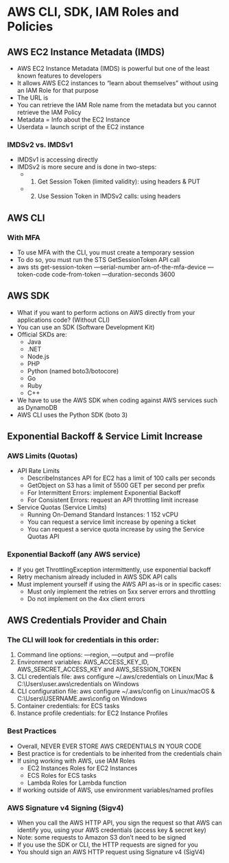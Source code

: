 # AWS CLI, SDK, IAM Roles and Policies

## AWS EC2 Instance Metadata (IMDS)

- AWS EC2 Instance Metadata (IMDS) is powerful but one of the least known features to developers
- It allows AWS EC2 instances to “learn about themselves” without using an IAM Role for that purpose
- The URL is
- You can retrieve the IAM Role name from the metadata but you cannot retrieve the IAM Policy
- Metadata = Info about the EC2 Instance
- Userdata = launch script of the EC2 instance

### IMDSv2 vs. IMDSv1

- IMDSv1 is accessing directly
- IMDSv2 is more secure and is done in two-steps:
  - 1. Get Session Token (limited validity): using headers & PUT
  - 2. Use Session Token in IMDSv2 calls: using headers

## AWS CLI

### With MFA

- To use MFA with the CLI, you must create a temporary session
- To do so, you must run the STS GetSessionToken API call
- aws sts get-session-token —serial-number arn-of-the-mfa-device —token-code code-from-token —duration-seconds 3600

## AWS SDK

- What if you want to perform actions on AWS directly from your applications code? (Without CLI)
- You can use an SDK (Software Development Kit)
- Official SKDs are:
  - Java
  - .NET
  - Node.js
  - PHP
  - Python (named boto3/botocore)
  - Go
  - Ruby
  - C++
- We have to use the AWS SDK when coding against AWS services such as DynamoDB
- AWS CLI uses the Python SDK (boto 3)

## Exponential Backoff & Service Limit Increase

### AWS Limits (Quotas)

- API Rate Limits
  - DescribeInstances API for EC2 has a limit of 100 calls per seconds
  - GetObject on S3 has a limit of 5500 GET per second per prefix
  - For Intermittent Errors: implement Exponential Backoff
  - For Consistent Errors: request an API throttling limit increase
- Service Quotas (Service Limits)
  - Running On-Demand Standard Instances: 1 152 vCPU
  - You can request a service limit increase by opening a ticket
  - You can request a service quota increase by using the Service Quotas API

### Exponential Backoff (any AWS service)

- If you get ThrottlingException intermittently, use exponential backoff
- Retry mechanism already included in AWS SDK API calls
- Must implement yourself if using the AWS API as-is or in specific cases:
  - Must only implement the retries on 5xx server errors and throttling
  - Do not implement on the 4xx client errors

## AWS Credentials Provider and Chain

### The CLI will look for credentials in this order:

1. Command line options: —region, —output and —profile
2. Environment variables: AWS_ACCESS_KEY_ID, AWS_SERCRET_ACCESS_KEY and AWS_SESSION_TOKEN
3. CLI credentials file: aws configure ~/.aws/credentials on Linux/Mac & C:\Users\user\.aws\credentials on Windows
4. CLI configuration file: aws configure ~/.aws/config on Linux/macOS & C:\Users\USERNAME\.aws\config on Windows
5. Container credentials: for ECS tasks
6. Instance profile credentials: for EC2 Instance Profiles

### Best Practices

- Overall, NEVER EVER STORE AWS CREDENTIALS IN YOUR CODE
- Best practice is for credentials to be inherited from the credentials chain
- If using working with AWS, use IAM Roles
  - EC2 Instances Roles for EC2 Instances
  - ECS Roles for ECS tasks
  - Lambda Roles for Lambda function
- If working outside of AWS, use environment variables/named profiles

### AWS Signature v4 Signing (Sigv4)

- When you call the AWS HTTP API, you sign the request so that AWS can identify you, using your AWS credentials (access key & secret key)
- Note: some requests to Amazon S3 don’t need to be signed
- If you use the SDK or CLI, the HTTP requests are signed for you
- You should sign an AWS HTTP request using Signature v4 (SigV4)
